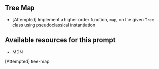 ## Tree Map

- [Attempted] Implement a higher order function, `map`, on the given `Tree` class using pseudoclassical instantiation

## Available resources for this prompt
* MDN

[Attempted] tree-map 